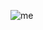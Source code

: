 ![me](https://user-images.githubusercontent.com/38272040/49679389-9477b180-fa50-11e8-9bdd-ba5109fbc172.jpg)

